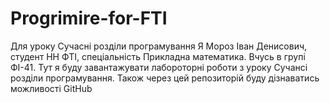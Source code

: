 # Progrimire-for-FTI
Для уроку Сучасні розділи програмування
Я Мороз Іван Денисович, студент НН ФТІ, спеціальність Прикладна математика.
Вчусь в групі ФІ-41. 
Тут я буду завантажувати лабороторні роботи з уроку Сучансі розділи програмування.
Також через цей репозиторій буду дізнаватись можливості GitHub